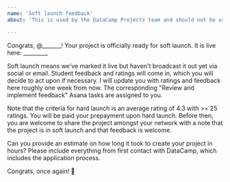 ```yaml
---
name: 'Soft launch feedback'
about: 'This is used by the DataCamp Projects team and should not be used by instructors.'

---
```


Congrats, @_______! Your project is officially ready for soft launch. It is live here: _________

Soft launch means we've marked it live but haven't broadcast it out yet via social or email. Student feedback and ratings will come in, which you will decide to act upon if necessary. I will update you with ratings and feedback here roughly one week from now. The corresponding "Review and implement feedback" Asana tasks are assigned to you.

Note that the criteria for hard launch is an average rating of 4.3 with >= 25 ratings. You will be paid your prepayment upon hard launch. Before then, you are welcome to share the project amongst your network with a note that the project is in soft launch and that feedback is welcome.

Can you provide an estimate on how long it took to create your project in hours? Please include everything from first contact with DataCamp, which includes the application process.

Congrats, once again! 🎉
